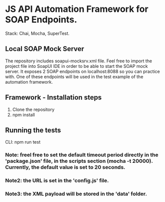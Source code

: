 # JS API Automation Framework for SOAP Endpoints.

Stack: Chai, Mocha, SuperTest.


## Local SOAP Mock Server
The repository includes soapui-mocksrv.xml file. Feel free to import the project file into SoapUI IDE in order to be able to start the SOAP mock server. It exposes 2 SOAP endpoints on localhost:8088 so you can practice with. One of these endpoints will be used in the test example of the automation framework.



## Framework - Installation steps
1. Clone the repository
2. npm install

## Running the tests
CLI: npm run test

### Note: freel free to set the default timeout period directly in the 'package.json' file, in the scripts section (mocha -t 20000). Currently, the default value is set to 20 seconds.

### Note2: the URL is set in the 'config.js' file.

### Note3: the XML payload will be stored in the 'data' folder.
